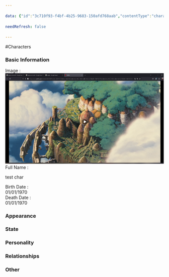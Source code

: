 ```yaml
---

data: {"id":"3c710f93-f4bf-4b25-9683-150afd768aab","contentType":"characters","name":"test char","template":{"BasicInformation":{"type":"group","label":"Basic Information","fields":{"Image":{"type":"image","value":"_Images/fffff.png"},"FullName":{"type":"text","value":"<p>test char</p>","required":true},"BirthDate":{"type":"date","value":"1970-01-01"},"DeathDate":{"type":"date","value":"1970-01-01"},"Occupation":{"type":"text","value":null},"Background":{"type":"textarea","value":null}}},"Appearance":{"type":"group","label":"Appearance","fields":{"Description":{"type":"textarea","value":null},"Accessories":{"type":"array:text","value":[]}}},"State":{"type":"group","label":"State","fields":{"CurrentStatus":{"type":"badges","value":[],"options":["Alive","Dead","Injured","Missing","Imprisoned","Unknown"]}}},"Personality":{"type":"group","label":"Personality","fields":{"GeneralTraits":{"type":"textarea","value":null},"Strengths":{"type":"array:text","value":[]},"Weaknesses":{"type":"array:text","value":[]}}},"Relationships":{"type":"group","label":"Relationships","fields":{"Family":{"type":"array:text","value":[]},"FriendsAndAllies":{"type":"array:text","value":[]},"EnemiesAndRivals":{"type":"array:text","value":[]},"RomanticInterests":{"type":"array:text","value":[]}}},"Other":{"type":"group","label":"Other","fields":{"AdditionalNotes":{"type":"textarea","value":null}}}}}

needRefresh: false

---
```


#Characters

<div class="section level-3"><h3 class="section-header">Basic Information</h3><div class="section-content"><div class="content-container"><div class="field-container field-type-image"><div class="field-label">Image : </div><div class="field-value image-value"><img src="_Images/fffff.png" alt="Image" data-path="_Images/fffff.png"></div></div><div class="field-container field-type-text"><div class="field-label">Full Name : </div><div class="field-value text-value"><p>test char</p></div></div><div class="field-container field-type-date"><div class="field-label">Birth Date : </div><div class="field-value date-value">01/01/1970</div></div><div class="field-container field-type-date"><div class="field-label">Death Date : </div><div class="field-value date-value">01/01/1970</div></div></div></div></div><div class="section-separator"></div><div class="section level-3"><h3 class="section-header">Appearance</h3><div class="section-content"><div class="content-container"></div></div></div><div class="section-separator"></div><div class="section level-3"><h3 class="section-header">State</h3><div class="section-content"><div class="content-container"></div></div></div><div class="section-separator"></div><div class="section level-3"><h3 class="section-header">Personality</h3><div class="section-content"><div class="content-container"></div></div></div><div class="section-separator"></div><div class="section level-3"><h3 class="section-header">Relationships</h3><div class="section-content"><div class="content-container"></div></div></div><div class="section-separator"></div><div class="section level-3"><h3 class="section-header">Other</h3><div class="section-content"><div class="content-container"></div></div></div><div class="section-separator"></div>